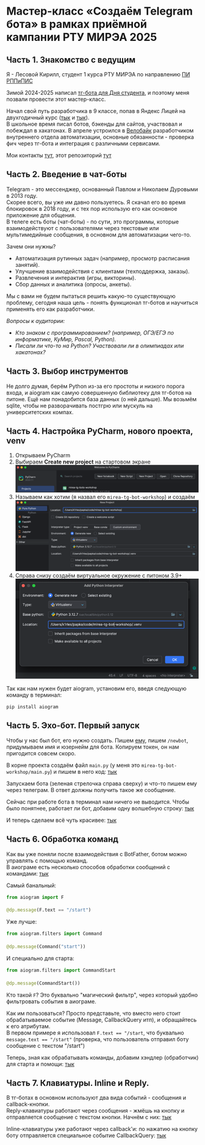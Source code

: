 # Мастер-класс «Создаём Telegram бота» в рамках приёмной кампании РТУ МИРЭА 2025

## Часть 1. Знакомство с ведущим

Я - Лесовой Кирилл, студент 1 курса РТУ МИРЭА по направлению [ПИ РППиПИС](https://priem.mirea.ru/guide-direction?direction_id=1207)

Зимой 2024-2025 написал [тг-бота для Дня студента](https://github.com/K1rL3s/mirea-student-day), и поэтому меня позвали провести этот мастер-класс.

Начал свой путь разработчика в 9 классе, попав в Яндекс Лицей на двухгодичный курс ([тык](https://lyceum.yandex.ru/python) и [тык](https://lyceum.yandex.ru/industrial)). \
В школьное время писал ботов, бэкенды для сайтов, участвовал и побеждал в хакатонах. В апреле устроился в [Велобайк](https://velobike.ru) разработчиком внутреннего отдела автоматизации, основные обязанности - проверка фич через тг-бота и интеграция с различными сервисами.

Мои контакты [тут](https://hello.k1rles.ru), этот репозиторий [тут](https://github.com/K1rL3s/mirea-tg-bot-workshop)


## Часть 2. Введение в чат-боты

Telegram - это мессенджер, основанный Павлом и Николаем Дуровыми в 2013 году. \
Скорее всего, вы уже им давно пользуетесь. Я скачал его во время блокировок в 2018 году, и с тех пор использую его как основное приложение для общения. \
В телеге есть боты (чат-боты) - по сути, это программы, которые взаимодействуют с пользователями через текстовые или мультимедийные сообщения, в основном для автоматизации чего-то.

Зачем они нужны?
- Автоматизация рутинных задач (например, просмотр расписания занятий).
- Улучшение взаимодействия с клиентами (техподдержка, заказы).
- Развлечения и интерактив (игры, викторины).
- Сбор данных и аналитика (опросы, анкеты).

Мы с вами не будем пытаться решить какую-то существующую проблему, сегодня наша цель - понять функционал тг-ботов и научиться применять его как разработчики.

_Вопросы к аудитории:_
- _Кто знаком с программированием? (например, ОГЭ/ЕГЭ по информатике, КуМир, Pascal, Python)._
- _Писали ли что-то на Python? Участвовали ли в олимпиадах или хакатонах?_


## Часть 3. Выбор инструментов

Не долго думая, берём Python из-за его простоты и низкого порога входа, и aiogram как самую совершенную библиотеку для тг-ботов на питоне.
Ещё нам понадобится база данных (о ней дальше). Мы возьмём sqlite, чтобы не разворачивать постгрю или мускуль на университетских компах.


## Часть 4. Настройка PyCharm, нового проекта, venv

1. Открываем PyCharm
2. Выбираем **Create new project** на стартовом экране
    ![Стартовый экран](./content/start-window.png)
3. Называем как хотим (я назвал его `mirea-tg-bot-workshop`) и создаём
    ![Создание проекта](./content/create-project.png)
4. Справа снизу создаём виртуальное окружение с питоном 3.9+
    ![Создание виртуального окружения](./content/create-venv.png)

Так как нам нужен будет aiogram, установим его, введя следующую команду в терминал:
```commandline
pip install aiogram
```

## Часть 5. Эхо-бот. Первый запуск

Чтобы у нас был бот, его нужно создать. Пишем [ему](https://t.me/BotFather), пишем `/newbot`, придумываем имя и юзернейм для бота. Копируем токен, он нам пригодится совсем скоро.

В корне проекта создаём файл `main.py` (у меня это `mirea-tg-bot-workshop/main.py`) и пишем в него код: [тык](./5-echo-bot/1.py)

Запускаем бота (зеленая стрелочка справа сверху) и что-то пишем ему через телеграм. В ответ должны получить такое же сообщение.

Сейчас при работе бота в терминал нам ничего не выводится. Чтобы было понятнее, работает ли бот, добавим одну волшебную строку: [тык](./5-echo-bot/2.py)

И теперь сделаем всё чуть красивее: [тык](./5-echo-bot/3.py)


## Часть 6. Обработка команд

Как вы уже поняли после взаимодействия с BotFather, ботом можно управлять с помощью команд. \
В аиограме есть несколько способов обработки сообщений с командами: [тык](6-commands/1.py)

Самый банальный:
```python
from aiogram import F

@dp.message(F.text == "/start")
```

Уже лучше:
```python
from aiogram.filters import Command

@dp.message(Command("start"))
```

И специально для старта:
```python
from aiogram.filters import CommandStart

@dp.message(CommandStart())
```

Кто такой `F`? Это буквально "магический фильтр", через который удобно фильтровать события в аиограме.

Как им пользоваться? Просто представьте, что вместо него стоит обрабатываемое событие (Message, CallbackQuery итп), и обращайтесь к его атрибутам. \
В первом примере я использовал `F.text == "/start`, что буквально `message.text == "/start"` (проверка, что пользователь отправил боту сообщение с текстом "/start")

Теперь, зная как обрабатывать команды, добавим хэндлер (обработчик) для старта и помощи: [тык](./6-commands/2.py)


## Часть 7. Клавиатуры. Inline и Reply.

В тг-ботах в основном используют два вида событий - сообщения и callback-кнопки. \
Reply-клавиатуры работают через сообщения - жмёшь на кнопку и отправляется сообщение с текстом кнопки. Начнём с них: [тык](./7-keyboards/1.py)

Inline-клавиатуры уже работают через callback'и: по нажатию на кнопку боту отправляется специальное событие CallbackQuery: [тык](./7-keyboards/2.py)
